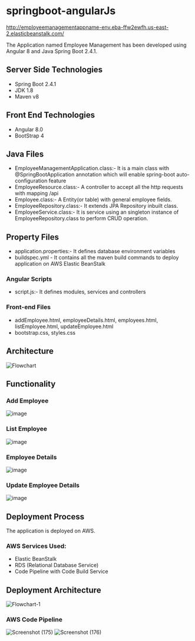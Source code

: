 # springboot-angularJs

http://employeemanagementappname-env.eba-ffw2ewfh.us-east-2.elasticbeanstalk.com/

The Application named Employee Management has been developed using Angular 8 and Java Spring Boot 2.4.1. 

## Server Side Technologies
- Spring Boot 2.4.1
- JDK 1.8
- Maven v8
## Front End Technologies
- Angular 8.0
- BootStrap 4

## Java Files
- EmployeeManagementApplication.class:- It is a main class with @SpringBootApplication annotation which will enable spring-boot auto-configuration feature
- EmployeeResource.class:- A controller to accept all the http requests with mapping /api
- Employee.class:- A Entity(or table) with general employee fields.
- EmployeeRepository.class:- It extends JPA Repository inbuilt class.
- EmployeeService.class:- It is service using an singleton instance of EmployeeRepository.class to perform CRUD operation.

## Property Files
- application.properties:- It defines database environment variables
- buildspec.yml - It contains all the maven build commands to deploy application on AWS Elastic BeanStalk

### Angular Scripts
- script.js:- It defines modules, services and controllers

### Front-end Files
- addEmployee.html, employeeDetails.html, employees.html, listEmployee.html, updateEmployee.html
- bootstrap.css, styles.css

## Architecture

![Flowchart](https://user-images.githubusercontent.com/61722596/102675632-264e4500-4168-11eb-82f5-5ba446fe9f71.png)


## Functionality

### Add Employee
![image](https://user-images.githubusercontent.com/61722596/102672911-319d7280-4160-11eb-9ff8-df13ee764873.png)

### List Employee
![image](https://user-images.githubusercontent.com/61722596/102673072-a375bc00-4160-11eb-96ac-12160a6ae307.png)

### Employee Details
![image](https://user-images.githubusercontent.com/61722596/102673177-12531500-4161-11eb-97c7-3207473e53f0.png)

### Update Employee Details
![image](https://user-images.githubusercontent.com/61722596/102673200-272fa880-4161-11eb-9748-ec5210607f81.png)


## Deployment Process

The application is deployed on AWS.
 ### AWS Services Used:
 - Elastic BeanStalk
 - RDS (Relational Database Service)
 - Code Pipeline with Code Build Service
 
## Deployment Architecture

![Flowchart-1](https://user-images.githubusercontent.com/61722596/102677312-d96e6c80-416f-11eb-8d74-842438c607a0.png)

### AWS Code Pipeline
![Screenshot (175)](https://user-images.githubusercontent.com/61722596/102676779-269d0f00-416d-11eb-8f6e-2e8363e42914.png)
![Screenshot (176)](https://user-images.githubusercontent.com/61722596/102676778-26047880-416d-11eb-8b0e-f939b9c6c61b.png)
